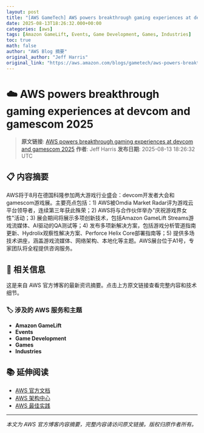 ```yaml
---
layout: post
title: "[AWS GameTech] AWS powers breakthrough gaming experiences at devcom and gamescom 2025"
date: 2025-08-13T18:26:32.000+00:00
categories: [aws]
tags: [Amazon GameLift, Events, Game Development, Games, Industries]
toc: true
math: false
author: "AWS Blog 摘要"
original_author: "Jeff Harris"
original_link: "https://aws.amazon.com/blogs/gametech/aws-powers-breakthrough-gaming-experiences-at-devcom-and-gamescom-2025/"
---
```


# ☁️ AWS powers breakthrough gaming experiences at devcom and gamescom 2025

> **原文链接**: [AWS powers breakthrough gaming experiences at devcom and gamescom 2025](https://aws.amazon.com/blogs/gametech/aws-powers-breakthrough-gaming-experiences-at-devcom-and-gamescom-2025/)
> **作者**: Jeff Harris
> **发布日期**: 2025-08-13 18:26:32 UTC

## 📋 内容摘要

AWS将于8月在德国科隆参加两大游戏行业盛会：devcom开发者大会和gamescom游戏展。主要亮点包括：1) AWS被Omdia Market Radar评为游戏云平台领导者，连续第三年获此殊荣；2) AWS将与合作伙伴举办"庆祝游戏界女性"活动；3) 展会期间将展示多项创新技术，包括Amazon GameLift Streams游戏流媒体、AI驱动的QA测试等；4) 发布多项新解决方案，包括游戏分析管道指南更新、Hydrolix观察性解决方案、Perforce Helix Core部署指南等；5) 提供多场技术讲座，涵盖游戏流媒体、网络架构、本地化等主题。AWS展台位于A1号，专家团队将全程提供咨询服务。

## 🔗 相关信息

这是来自 AWS 官方博客的最新资讯摘要。点击上方原文链接查看完整内容和技术细节。

### 🏷️ 涉及的 AWS 服务和主题

- **Amazon GameLift**
- **Events**
- **Game Development**
- **Games**
- **Industries**

## 📚 延伸阅读

- [AWS 官方文档](https://docs.aws.amazon.com/)
- [AWS 架构中心](https://aws.amazon.com/architecture/)
- [AWS 最佳实践](https://aws.amazon.com/architecture/well-architected/)

---

*本文为 AWS 官方博客内容摘要，完整内容请访问原文链接。版权归原作者所有。*